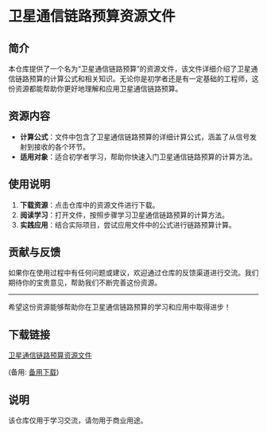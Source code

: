 # 卫星通信链路预算资源文件

## 简介

本仓库提供了一个名为“卫星通信链路预算”的资源文件，该文件详细介绍了卫星通信链路预算的计算公式和相关知识。无论你是初学者还是有一定基础的工程师，这份资源都能帮助你更好地理解和应用卫星通信链路预算。

## 资源内容

- **计算公式**：文件中包含了卫星通信链路预算的详细计算公式，涵盖了从信号发射到接收的各个环节。
- **适用对象**：适合初学者学习，帮助你快速入门卫星通信链路预算的计算方法。

## 使用说明

1. **下载资源**：点击仓库中的资源文件进行下载。
2. **阅读学习**：打开文件，按照步骤学习卫星通信链路预算的计算方法。
3. **实践应用**：结合实际项目，尝试应用文件中的公式进行链路预算计算。

## 贡献与反馈

如果你在使用过程中有任何问题或建议，欢迎通过仓库的反馈渠道进行交流。我们期待你的宝贵意见，帮助我们不断完善这份资源。

---

希望这份资源能够帮助你在卫星通信链路预算的学习和应用中取得进步！

## 下载链接
[卫星通信链路预算资源文件](https://pan.quark.cn/s/c692d5db3687) 

(备用: [备用下载](https://pan.baidu.com/s/13UfeTbqbsXZe2X3MNYvbxw?pwd=1234))

## 说明

该仓库仅用于学习交流，请勿用于商业用途。
